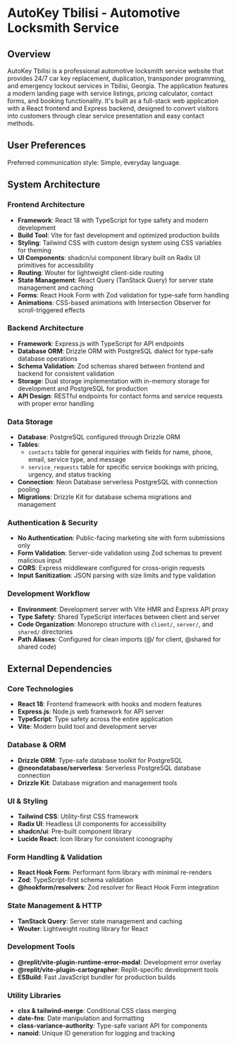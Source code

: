 # AutoKey Tbilisi - Automotive Locksmith Service

## Overview

AutoKey Tbilisi is a professional automotive locksmith service website that provides 24/7 car key replacement, duplication, transponder programming, and emergency lockout services in Tbilisi, Georgia. The application features a modern landing page with service listings, pricing calculator, contact forms, and booking functionality. It's built as a full-stack web application with a React frontend and Express backend, designed to convert visitors into customers through clear service presentation and easy contact methods.

## User Preferences

Preferred communication style: Simple, everyday language.

## System Architecture

### Frontend Architecture
- **Framework**: React 18 with TypeScript for type safety and modern development
- **Build Tool**: Vite for fast development and optimized production builds
- **Styling**: Tailwind CSS with custom design system using CSS variables for theming
- **UI Components**: shadcn/ui component library built on Radix UI primitives for accessibility
- **Routing**: Wouter for lightweight client-side routing
- **State Management**: React Query (TanStack Query) for server state management and caching
- **Forms**: React Hook Form with Zod validation for type-safe form handling
- **Animations**: CSS-based animations with Intersection Observer for scroll-triggered effects

### Backend Architecture
- **Framework**: Express.js with TypeScript for API endpoints
- **Database ORM**: Drizzle ORM with PostgreSQL dialect for type-safe database operations
- **Schema Validation**: Zod schemas shared between frontend and backend for consistent validation
- **Storage**: Dual storage implementation with in-memory storage for development and PostgreSQL for production
- **API Design**: RESTful endpoints for contact forms and service requests with proper error handling

### Data Storage
- **Database**: PostgreSQL configured through Drizzle ORM
- **Tables**: 
  - `contacts` table for general inquiries with fields for name, phone, email, service type, and message
  - `service_requests` table for specific service bookings with pricing, urgency, and status tracking
- **Connection**: Neon Database serverless PostgreSQL with connection pooling
- **Migrations**: Drizzle Kit for database schema migrations and management

### Authentication & Security
- **No Authentication**: Public-facing marketing site with form submissions only
- **Form Validation**: Server-side validation using Zod schemas to prevent malicious input
- **CORS**: Express middleware configured for cross-origin requests
- **Input Sanitization**: JSON parsing with size limits and type validation

### Development Workflow
- **Environment**: Development server with Vite HMR and Express API proxy
- **Type Safety**: Shared TypeScript interfaces between client and server
- **Code Organization**: Monorepo structure with `client/`, `server/`, and `shared/` directories
- **Path Aliases**: Configured for clean imports (@/ for client, @shared for shared code)

## External Dependencies

### Core Technologies
- **React 18**: Frontend framework with hooks and modern features
- **Express.js**: Node.js web framework for API server
- **TypeScript**: Type safety across the entire application
- **Vite**: Modern build tool and development server

### Database & ORM
- **Drizzle ORM**: Type-safe database toolkit for PostgreSQL
- **@neondatabase/serverless**: Serverless PostgreSQL database connection
- **Drizzle Kit**: Database migration and management tools

### UI & Styling
- **Tailwind CSS**: Utility-first CSS framework
- **Radix UI**: Headless UI components for accessibility
- **shadcn/ui**: Pre-built component library
- **Lucide React**: Icon library for consistent iconography

### Form Handling & Validation
- **React Hook Form**: Performant form library with minimal re-renders
- **Zod**: TypeScript-first schema validation
- **@hookform/resolvers**: Zod resolver for React Hook Form integration

### State Management & HTTP
- **TanStack Query**: Server state management and caching
- **Wouter**: Lightweight routing library for React

### Development Tools
- **@replit/vite-plugin-runtime-error-modal**: Development error overlay
- **@replit/vite-plugin-cartographer**: Replit-specific development tools
- **ESBuild**: Fast JavaScript bundler for production builds

### Utility Libraries
- **clsx & tailwind-merge**: Conditional CSS class merging
- **date-fns**: Date manipulation and formatting
- **class-variance-authority**: Type-safe variant API for components
- **nanoid**: Unique ID generation for logging and tracking